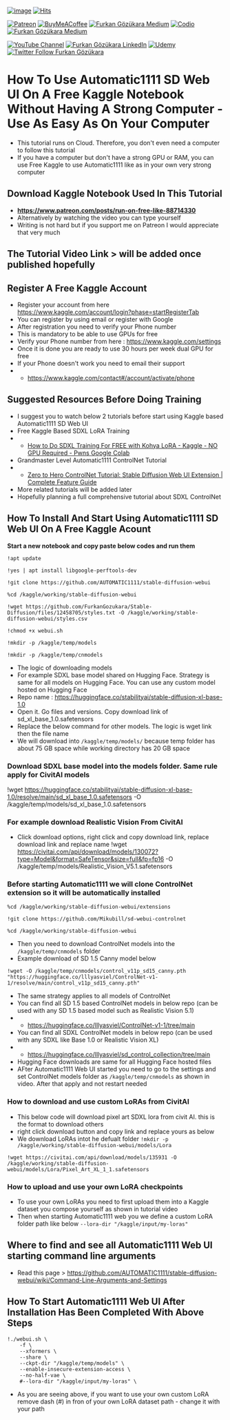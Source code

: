 [![image](https://img.shields.io/discord/772774097734074388?label=Discord&logo=discord)](https://discord.com/servers/software-engineering-courses-secourses-772774097734074388) [![Hits](https://hits.seeyoufarm.com/api/count/incr/badge.svg?url=https%3A%2F%2Fgithub.com%2FFurkanGozukara%2FStable-Diffusion%2Fblob%2Fmain%2FTutorials%2FHow-To-Use-Automatic1111-Web-UI-On-A-Free-Kaggle-Notebook-Like-Google-Colab.md&count_bg=%2379C83D&title_bg=%239E0F0F&icon=apachespark.svg&icon_color=%23E7E7E7&title=views&edge_flat=false)](https://hits.seeyoufarm.com) 

[![Patreon](https://img.shields.io/badge/Patreon-Support%20Me-F2EB0E?style=for-the-badge&logo=patreon)](https://www.patreon.com/SECourses) [![BuyMeACoffee](https://img.shields.io/badge/Buy%20Me%20a%20Coffee-ffdd00?style=for-the-badge&logo=buy-me-a-coffee&logoColor=black)](https://www.buymeacoffee.com/DrFurkan) [![Furkan Gözükara Medium](https://img.shields.io/badge/Medium-Follow%20Me-800080?style=for-the-badge&logo=medium&logoColor=white)](https://medium.com/@furkangozukara) [![Codio](https://img.shields.io/static/v1?style=for-the-badge&message=Articles&color=4574E0&logo=Codio&logoColor=FFFFFF&label=CivitAI)](https://civitai.com/user/SECourses/articles) [![Furkan Gözükara Medium](https://img.shields.io/badge/DeviantArt-Follow%20Me-990000?style=for-the-badge&logo=deviantart&logoColor=white)](https://www.deviantart.com/monstermmorpg)

[![YouTube Channel](https://img.shields.io/badge/YouTube-SECourses-C50C0C?style=for-the-badge&logo=youtube)](https://www.youtube.com/SECourses)  [![Furkan Gözükara LinkedIn](https://img.shields.io/badge/LinkedIn-Follow%20Me-0077B5?style=for-the-badge&logo=linkedin&logoColor=white)](https://www.linkedin.com/in/furkangozukara/)   [![Udemy](https://img.shields.io/static/v1?style=for-the-badge&message=Stable%20Diffusion%20Course&color=A435F0&logo=Udemy&logoColor=FFFFFF&label=Udemy)](https://www.udemy.com/course/stable-diffusion-dreambooth-lora-zero-to-hero/) [![Twitter Follow Furkan Gözükara](https://img.shields.io/badge/Twitter-Follow%20Me-1DA1F2?style=for-the-badge&logo=twitter&logoColor=white)](https://twitter.com/GozukaraFurkan)

# How To Use Automatic1111 SD Web UI On A Free Kaggle Notebook Without Having A Strong Computer - Use As Easy As On Your Computer
* This tutorial runs on Cloud. Therefore, you don't even need a computer to follow this tutorial
* If you have a computer but don't have a strong GPU or RAM, you can use Free Kaggle to use Automatic1111 like as in your own very strong computer

## Download Kaggle Notebook Used In This Tutorial 
* **https://www.patreon.com/posts/run-on-free-like-88714330**
* Alternatively by watching the video you can type yourself
* Writing is not hard but if you support me on Patreon I would appreciate that very much 

## The Tutorial Video Link > will be added once published hopefully

## Register A Free Kaggle Account

* Register your account from here https://www.kaggle.com/account/login?phase=startRegisterTab
* You can register by using email or register with Google
* After registration you need to verify your Phone number
* This is mandatory to be able to use GPUs for free
* Verify your Phone number from here : https://www.kaggle.com/settings
* Once it is done you are ready to use 30 hours per week dual GPU for free
* If your Phone doesn't work you need to email their support
* * https://www.kaggle.com/contact#/account/activate/phone
 
## Suggested Resources Before Doing Training

* I suggest you to watch below 2 tutorials before start using Kaggle based Automatic1111 SD Web UI
* Free Kaggle Based SDXL LoRA Training
* * [How to Do SDXL Training For FREE with Kohya LoRA - Kaggle - NO GPU Required - Pwns Google Colab](https://youtu.be/JF2P7BIUpIU)
* Grandmaster Level Automatic1111 ControlNet Tutorial
* * [Zero to Hero ControlNet Tutorial: Stable Diffusion Web UI Extension | Complete Feature Guide](https://youtu.be/3E5fhFQUVLo)
* More related tutorials will be added later
* Hopefully planning a full comprehensive tutorial about SDXL ControlNet

## How To Install And Start Using Automatic1111 SD Web UI On A Free Kaggle Acount

**Start a new notebook and copy paste below codes and run them**

```!apt update```

```!yes | apt install libgoogle-perftools-dev```

```!git clone https://github.com/AUTOMATIC1111/stable-diffusion-webui```

```%cd /kaggle/working/stable-diffusion-webui```

```!wget https://github.com/FurkanGozukara/Stable-Diffusion/files/12458705/styles.txt -O /kaggle/working/stable-diffusion-webui/styles.csv```

```!chmod +x webui.sh```

```!mkdir -p /kaggle/temp/models```

```!mkdir -p /kaggle/temp/cnmodels```

* The logic of downloading models
* For example SDXL base model shared on Hugging Face. Strategy is same for all models on Hugging Face. You can use any custom model hosted on Hugging Face
* Repo name : https://huggingface.co/stabilityai/stable-diffusion-xl-base-1.0
* Open it. Go files and versions. Copy download link of sd_xl_base_1.0.safetensors
* Replace the below command for other models. The logic is wget link then the file name
* We will download into ```/kaggle/temp/models/``` because temp folder has about 75 GB space while working directory has 20 GB space

### Download SDXL base model into the models folder. Same rule apply for CivitAI models
!wget https://huggingface.co/stabilityai/stable-diffusion-xl-base-1.0/resolve/main/sd_xl_base_1.0.safetensors -O /kaggle/temp/models/sd_xl_base_1.0.safetensors

### For example download Realistic Vision From CivitAI
* Click download options, right click and copy download link, replace download link and replace name
!wget https://civitai.com/api/download/models/130072?type=Model&format=SafeTensor&size=full&fp=fp16 -O /kaggle/temp/models/Realistic_Vision_V5.1.safetensors

### Before starting Automatic1111 we will clone ControlNet extension so it will be automatically installed
```%cd /kaggle/working/stable-diffusion-webui/extensions```

```!git clone https://github.com/Mikubill/sd-webui-controlnet```

```%cd /kaggle/working/stable-diffusion-webui```

* Then you need to download ControlNet models into the ```/kaggle/temp/cnmodels``` folder
* Example download of SD 1.5 Canny model below

```!wget -O /kaggle/temp/cnmodels/control_v11p_sd15_canny.pth "https://huggingface.co/lllyasviel/ControlNet-v1-1/resolve/main/control_v11p_sd15_canny.pth"```

* The same strategy applies to all models of ControlNet
* You can find all SD 1.5 based ControlNet models in below repo (can be used with any SD 1.5 based model such as Realistic Vision 5.1)
* * https://huggingface.co/lllyasviel/ControlNet-v1-1/tree/main
* You can find all SDXL ControlNet models in below repo (can be used with any SDXL like Base 1.0 or Realistic Vision XL)
* * https://huggingface.co/lllyasviel/sd_control_collection/tree/main
* Hugging Face downloads are same for all Hugging Face hosted files
* AFter Automatic1111 Web UI started you need to go to the settings and set ControlNet models folder as ```/kaggle/temp/cnmodels``` as shown in video. After that apply and not restart needed

### How to download and use custom LoRAs from CivitAI
* This below code will download pixel art SDXL lora from civit AI. this is the format to download others
* right click download button and copy link and replace yours as below
* We download LoRAs intot he defualt folder
```!mkdir -p /kaggle/working/stable-diffusion-webui/models/Lora```

```!wget https://civitai.com/api/download/models/135931 -O /kaggle/working/stable-diffusion-webui/models/Lora/Pixel_Art_XL_1_1.safetensors```

### How to upload and use your own LoRA checkpoints
* To use your own LoRAs you need to first upload them into a Kaggle dataset you compose yourself as shown in tutorial video
* Then when starting Automatic1111 web you we define a custom LoRA folder path like below
```--lora-dir "/kaggle/input/my-loras"```

## Where to find and see all Automatic1111 Web UI starting command line arguments
* Read this page > https://github.com/AUTOMATIC1111/stable-diffusion-webui/wiki/Command-Line-Arguments-and-Settings

## How To Start Automatic1111 Web UI After Installation Has Been Completed With Above Steps
```
!./webui.sh \
    -f \
    --xformers \
    --share \
    --ckpt-dir "/kaggle/temp/models" \
    --enable-insecure-extension-access \
    --no-half-vae \
    #--lora-dir "/kaggle/input/my-loras" \
```
* As you are seeing above, if you want to use your own custom LoRA remove dash (#) in fron of your own LoRA dataset path - change it with your path


    
